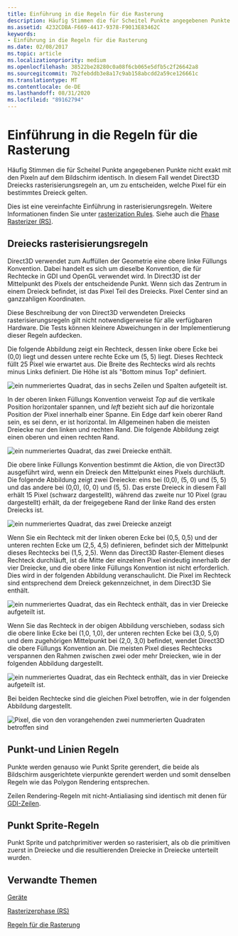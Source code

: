 ```yaml
---
title: Einführung in die Regeln für die Rasterung
description: Häufig Stimmen die für Scheitel Punkte angegebenen Punkte nicht exakt mit den Pixeln auf dem Bildschirm identisch. In diesem Fall wendet Direct3D Dreiecks rasterisierungsregeln an, um zu entscheiden, welche Pixel für ein bestimmtes Dreieck gelten.
ms.assetid: 4232CDBA-F669-4417-9378-F9013E83462C
keywords:
- Einführung in die Regeln für die Rasterung
ms.date: 02/08/2017
ms.topic: article
ms.localizationpriority: medium
ms.openlocfilehash: 38522be28280c0a08f6cb065e5dfb5c2f26642a8
ms.sourcegitcommit: 7b2febddb3e8a17c9ab158abcdd2a59ce126661c
ms.translationtype: MT
ms.contentlocale: de-DE
ms.lasthandoff: 08/31/2020
ms.locfileid: "89162794"
---
```

# <a name="introduction-to-rasterization-rules"></a>Einführung in die Regeln für die Rasterung


Häufig Stimmen die für Scheitel Punkte angegebenen Punkte nicht exakt mit den Pixeln auf dem Bildschirm identisch. In diesem Fall wendet Direct3D Dreiecks rasterisierungsregeln an, um zu entscheiden, welche Pixel für ein bestimmtes Dreieck gelten.

Dies ist eine vereinfachte Einführung in rasterisierungsregeln. Weitere Informationen finden Sie unter [rasterization Rules](rasterization-rules.md). Siehe auch die [Phase Rasterizer (RS)](rasterizer-stage--rs-.md).

## <a name="span-idtriangle_rasterization_rulesspanspan-idtriangle_rasterization_rulesspanspan-idtriangle_rasterization_rulesspantriangle-rasterization-rules"></a><span id="Triangle_Rasterization_Rules"></span><span id="triangle_rasterization_rules"></span><span id="TRIANGLE_RASTERIZATION_RULES"></span>Dreiecks rasterisierungsregeln


Direct3D verwendet zum Auffüllen der Geometrie eine obere linke Füllungs Konvention. Dabei handelt es sich um dieselbe Konvention, die für Rechtecke in GDI und OpenGL verwendet wird. In Direct3D ist der Mittelpunkt des Pixels der entscheidende Punkt. Wenn sich das Zentrum in einem Dreieck befindet, ist das Pixel Teil des Dreiecks. Pixel Center sind an ganzzahligen Koordinaten.

Diese Beschreibung der von Direct3D verwendeten Dreiecks rasterisierungsregeln gilt nicht notwendigerweise für alle verfügbaren Hardware. Die Tests können kleinere Abweichungen in der Implementierung dieser Regeln aufdecken.

Die folgende Abbildung zeigt ein Rechteck, dessen linke obere Ecke bei (0,0) liegt und dessen untere rechte Ecke um (5, 5) liegt. Dieses Rechteck füllt 25 Pixel wie erwartet aus. Die Breite des Rechtecks wird als rechts minus Links definiert. Die Höhe ist als "Bottom minus Top" definiert.

![ein nummeriertes Quadrat, das in sechs Zeilen und Spalten aufgeteilt ist.](images/pixmap.png)

In der oberen linken Füllungs Konvention verweist *Top* auf die vertikale Position horizontaler spannen, und *left* bezieht sich auf die horizontale Position der Pixel innerhalb einer Spanne. Ein Edge darf kein oberer Rand sein, es sei denn, er ist horizontal. Im Allgemeinen haben die meisten Dreiecke nur den linken und rechten Rand. Die folgende Abbildung zeigt einen oberen und einen rechten Rand.

![ein nummeriertes Quadrat, das zwei Dreiecke enthält.](images/triedge.png)

Die obere linke Füllungs Konvention bestimmt die Aktion, die von Direct3D ausgeführt wird, wenn ein Dreieck den Mittelpunkt eines Pixels durchläuft. Die folgende Abbildung zeigt zwei Dreiecke: eins bei (0,0), (5, 0) und (5, 5) und das andere bei (0,0), (0, 0) und (5, 5). Das erste Dreieck in diesem Fall erhält 15 Pixel (schwarz dargestellt), während das zweite nur 10 Pixel (grau dargestellt) erhält, da der freigegebene Rand der linke Rand des ersten Dreiecks ist.

![ein nummeriertes Quadrat, das zwei Dreiecke anzeigt](images/twotris.png)

Wenn Sie ein Rechteck mit der linken oberen Ecke bei (0,5, 0,5) und der unteren rechten Ecke um (2,5, 4,5) definieren, befindet sich der Mittelpunkt dieses Rechtecks bei (1,5, 2,5). Wenn das Direct3D Raster-Element dieses Rechteck durchläuft, ist die Mitte der einzelnen Pixel eindeutig innerhalb der vier Dreiecke, und die obere linke Füllungs Konvention ist nicht erforderlich. Dies wird in der folgenden Abbildung veranschaulicht. Die Pixel im Rechteck sind entsprechend dem Dreieck gekennzeichnet, in dem Direct3D Sie enthält.

![ein nummeriertes Quadrat, das ein Rechteck enthält, das in vier Dreiecke aufgeteilt ist.](images/noambig.png)

Wenn Sie das Rechteck in der obigen Abbildung verschieben, sodass sich die obere linke Ecke bei (1,0, 1,0), der unteren rechten Ecke bei (3,0, 5,0) und dem zugehörigen Mittelpunkt bei (2,0, 3,0) befindet, wendet Direct3D die obere Füllungs Konvention an. Die meisten Pixel dieses Rechtecks verspannen den Rahmen zwischen zwei oder mehr Dreiecken, wie in der folgenden Abbildung dargestellt.

![ein nummeriertes Quadrat, das ein Rechteck enthält, das in vier Dreiecke aufgeteilt ist.](images/fillrule.png)

Bei beiden Rechtecke sind die gleichen Pixel betroffen, wie in der folgenden Abbildung dargestellt.

![Pixel, die von den vorangehenden zwei nummerierten Quadraten betroffen sind](images/samepix.png)

## <a name="span-idpoint_and_line_rulesspanspan-idpoint_and_line_rulesspanspan-idpoint_and_line_rulesspanpoint-and-line-rules"></a><span id="Point_and_Line_Rules"></span><span id="point_and_line_rules"></span><span id="POINT_AND_LINE_RULES"></span>Punkt-und Linien Regeln


Punkte werden genauso wie Punkt Sprite gerendert, die beide als Bildschirm ausgerichtete vierpunkte gerendert werden und somit denselben Regeln wie das Polygon Rendering entsprechen.

Zeilen Rendering-Regeln mit nicht-Antialiasing sind identisch mit denen für [GDI-Zeilen](/windows/desktop/gdi/lines).

## <a name="span-idpoint_sprite_rulesspanspan-idpoint_sprite_rulesspanspan-idpoint_sprite_rulesspanpoint-sprite-rules"></a><span id="Point_Sprite_Rules"></span><span id="point_sprite_rules"></span><span id="POINT_SPRITE_RULES"></span>Punkt Sprite-Regeln


Punkt Sprite und patchprimitiver werden so rasterisiert, als ob die primitiven zuerst in Dreiecke und die resultierenden Dreiecke in Dreiecke unterteilt wurden.

## <a name="span-idrelated-topicsspanrelated-topics"></a><span id="related-topics"></span>Verwandte Themen


[Geräte](devices.md)

[Rasterizerphase (RS)](rasterizer-stage--rs-.md)

[Regeln für die Rasterung](rasterization-rules.md)

 

 